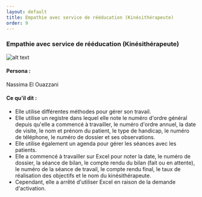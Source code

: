 ```yaml
---
layout: default
title: Empathie avec service de rééducation (Kinésithérapeute)
order: 9
---
```


### Empathie avec service de rééducation (Kinésithérapeute)
![alt text]({{site.baseurl}}/Empathie-pôle-médicale/images/Service-de-rééducation-Kinésithérapeute.png)
<!-- note -->
#### Persona : 
Nassima El Ouazzani

#### Ce qu'il dit : 
- Elle utilise différentes méthodes pour gérer son travail.
- Elle utilise un registre dans lequel elle note le numéro d'ordre général depuis qu'elle a commencé à travailler, le numéro d'ordre annuel, la date de visite, le nom et prénom du patient, le type de handicap, le numéro de téléphone, le numéro de dossier et ses observations.
- Elle utilise également un agenda pour gérer les séances avec les patients.
- Elle a commencé à travailler sur Excel pour noter la date, le numéro de dossier, la séance de bilan, le compte rendu du bilan (fait ou en attente), le numéro de la séance de travail, le compte rendu final, le taux de réalisation des objectifs et le nom du kinésithérapeute.
- Cependant, elle a arrêté d'utiliser Excel en raison de la demande d'activation.
 <!-- new slide -->